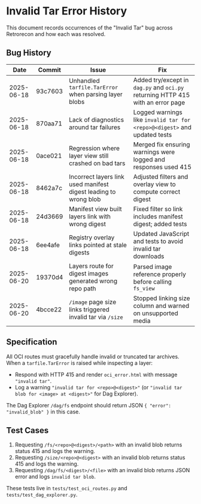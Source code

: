 # Invalid Tar Error History

This document records occurrences of the "Invalid Tar" bug across Retrorecon and how each was resolved.

## Bug History

| Date | Commit | Issue | Fix |
|------|-------|-------|-----|
|2025-06-18|93c7603|Unhandled `tarfile.TarError` when parsing layer blobs|Added try/except in `dag.py` and `oci.py` returning HTTP 415 with an error page|
|2025-06-18|870aa71|Lack of diagnostics around tar failures|Logged warnings like `invalid tar for <repo>@<digest>` and updated tests|
|2025-06-18|0ace021|Regression where layer view still crashed on bad tars|Merged fix ensuring warnings were logged and responses used 415|
|2025-06-18|8462a7c|Incorrect layers link used manifest digest leading to wrong blob|Adjusted filters and overlay view to compute correct digest|
|2025-06-18|24d3669|Manifest view built layers link with wrong digest|Fixed filter so link includes manifest digest; added tests|
|2025-06-18|6ee4afe|Registry overlay links pointed at stale digests|Updated JavaScript and tests to avoid invalid tar downloads|
|2025-06-20|19370d4|Layers route for digest images generated wrong repo path|Parsed image reference properly before calling `fs_view`|
|2025-06-20|4bcce22|`/image` page size links triggered invalid tar via `/size`|Stopped linking size column and warned on unsupported media|

## Specification

All OCI routes must gracefully handle invalid or truncated tar archives. When a `tarfile.TarError` is raised while inspecting a layer:

- Respond with HTTP 415 and render `oci_error.html` with message `"invalid tar"`.
- Log a warning `"invalid tar for <repo>@<digest>"` (or `"invalid tar blob for <image> at <digest>"` for Dag Explorer).

The Dag Explorer `/dag/fs` endpoint should return JSON `{ "error": "invalid_blob" }` in this case.

## Test Cases

1. Requesting `/fs/<repo>@<digest>/<path>` with an invalid blob returns status 415 and logs the warning.
2. Requesting `/size/<repo>@<digest>` with an invalid blob returns status 415 and logs the warning.
3. Requesting `/dag/fs/<digest>/<file>` with an invalid blob returns JSON error and logs `invalid tar blob`.

These tests live in `tests/test_oci_routes.py` and `tests/test_dag_explorer.py`.
